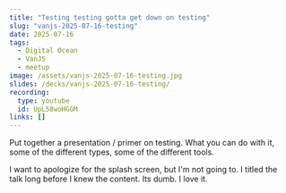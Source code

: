 ```yaml
---
title: "Testing testing gotta get down on testing"
slug: "vanjs-2025-07-16-testing"
date: 2025-07-16
tags:
  - Digital Ocean
  - VanJS
  - meetup
image: /assets/vanjs-2025-07-16-testing.jpg
slides: /decks/vanjs-2025-07-16-testing/
recording:
  type: youtube
  id: UpL58woHGGM
links: []
---
```


Put together a presentation / primer on testing. What you can do with it, some of the different types, some of the different tools.

I want to apologize for the splash screen, but I'm not going to. I titled the talk long before I knew the content. Its dumb. I love it.
